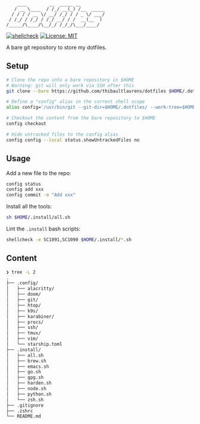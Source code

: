 ```
    ____        __  _____ __
   / __ \____  / /_/ __(_) /__  _____
  / / / / __ \/ __/ /_/ / / _ \/ ___/
 / /_/ / /_/ / /_/ __/ / /  __(__  )
/_____/\____/\__/_/ /_/_/\___/____/
```

[![shellcheck](https://github.com/thibaultlaurens/dotfiles/actions/workflows/shell.yml/badge.svg)](https://github.com/thibaultlaurens/dotfiles/actions/workflows/shell.yml)
[![License: MIT](https://img.shields.io/badge/License-MIT-yellow.svg)](https://opensource.org/licenses/MIT)

A bare git repository to store my dotfiles.

## Setup

```sh
# Clone the repo into a bare repository in $HOME
# Warning: git will only work via SSH after this
git clone --bare https://github.com/thibaultlaurens/dotfiles $HOME/.dotfiles

# Define a "config" alias in the current shell scope
alias config='/usr/bin/git --git-dir=$HOME/.dotfiles/ --work-tree=$HOME'

# Checkout the content from the bare repository to $HOME
config checkout

# Hide untracked files to the config alias
config config --local status.showUntrackedFiles no
```

## Usage

Add a new file to the repo:

```sh
config status
config add xxx
config commit -m "Add xxx"
```

Install all the tools:

```sh
sh $HOME/.install/all.sh
```

Lint the `.install` bash scripts:

```sh
shellcheck -e SC1091,SC1090 $HOME/.install/*.sh
```

## Content

```sh
❯ tree -L 2
.
├── .config/
│   ├── alacritty/
│   ├── doom/
│   ├── git/
│   ├── htop/
│   ├── k9s/
│   ├── karabiner/
│   ├── procs/
│   ├── ssh/
│   ├── tmux/
│   ├── vim/
│   └── starship.toml
├── .install/
│   ├── all.sh
│   ├── brew.sh
│   ├── emacs.sh
│   ├── go.sh
│   ├── gpg.sh
│   ├── harden.sh
│   ├── node.sh
│   ├── python.sh
│   └── zsh.sh
├── .gitignore
├── .zshrc
└── README.md
```
